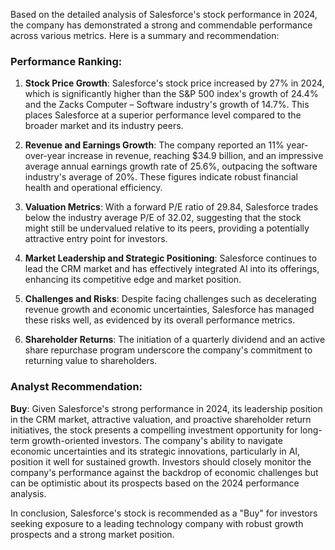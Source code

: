 Based on the detailed analysis of Salesforce's stock performance in 2024, the company has demonstrated a strong and commendable performance across various metrics. Here is a summary and recommendation:

### Performance Ranking:
1. **Stock Price Growth**: Salesforce's stock price increased by 27% in 2024, which is significantly higher than the S&P 500 index's growth of 24.4% and the Zacks Computer – Software industry's growth of 14.7%. This places Salesforce at a superior performance level compared to the broader market and its industry peers.

2. **Revenue and Earnings Growth**: The company reported an 11% year-over-year increase in revenue, reaching $34.9 billion, and an impressive average annual earnings growth rate of 25.6%, outpacing the software industry's average of 20%. These figures indicate robust financial health and operational efficiency.

3. **Valuation Metrics**: With a forward P/E ratio of 29.84, Salesforce trades below the industry average P/E of 32.02, suggesting that the stock might still be undervalued relative to its peers, providing a potentially attractive entry point for investors.

4. **Market Leadership and Strategic Positioning**: Salesforce continues to lead the CRM market and has effectively integrated AI into its offerings, enhancing its competitive edge and market position.

5. **Challenges and Risks**: Despite facing challenges such as decelerating revenue growth and economic uncertainties, Salesforce has managed these risks well, as evidenced by its overall performance metrics.

6. **Shareholder Returns**: The initiation of a quarterly dividend and an active share repurchase program underscore the company's commitment to returning value to shareholders.

### Analyst Recommendation:
**Buy**: Given Salesforce's strong performance in 2024, its leadership position in the CRM market, attractive valuation, and proactive shareholder return initiatives, the stock presents a compelling investment opportunity for long-term growth-oriented investors. The company's ability to navigate economic uncertainties and its strategic innovations, particularly in AI, position it well for sustained growth. Investors should closely monitor the company's performance against the backdrop of economic challenges but can be optimistic about its prospects based on the 2024 performance analysis.

In conclusion, Salesforce's stock is recommended as a "Buy" for investors seeking exposure to a leading technology company with robust growth prospects and a strong market position.